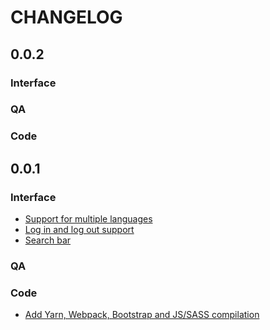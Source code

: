 # CHANGELOG

## 0.0.2

### Interface

### QA

### Code

## 0.0.1

### Interface

- [Support for multiple languages](https://github.com/catalpainternational/myeqip-portal/pull/15)
- [Log in and log out support](https://github.com/catalpainternational/myeqip-portal/pull/17)
- [Search bar](https://github.com/catalpainternational/myeqip-portal/pull/21)

### QA

### Code

- [Add Yarn, Webpack, Bootstrap and JS/SASS compilation](https://github.com/catalpainternational/myeqip-portal/pull/16)
